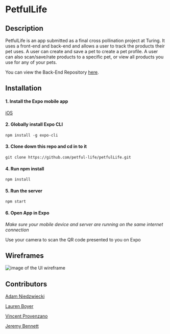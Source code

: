 # PetfulLife

## Description

PetfulLife is an app submitted as a final cross pollination project at Turing. It uses a front-end and back-end and allows a user to track the products their pet uses. A user can create and save a pet to create a pet profile. A user can also scan/save/rate products to a specific pet, or view all products you use for any of your pets. 
  
 You can view the Back-End Repository [here](https://github.com/petful-life/PetfulLife_API.git).

## Installation
  #### 1. Install the Expo mobile app
  [iOS](https://apps.apple.com/app/apple-store/id982107779)
  
  #### 2. Globally install Expo CLI
  ```npm install -g expo-cli```
  
  #### 3. Clone down this repo and cd in to it
  ```git clone https://github.com/petful-life/petfulLife.git```
  #### 4. Run npm install
  ```npm install```
  #### 5. Run the server
  ```npm start```
  #### 6. Open App in Expo
  *Make sure your mobile device and server are running on the same internet connection*
  
  Use your camera to scan the QR code presented to you on Expo
  
 ## Wireframes
 ![image of the UI wireframe](./images/WireFrame.png)
 
## Contributors

[Adam Niedzwiecki](https://github.com/AdamN8142)

[Lauren Boyer](https://github.com/lboyer4)

[Vincent Provenzano](https://github.com/Vjp888)

[Jeremy Bennett](https://github.com/jaxjafinpapau)

